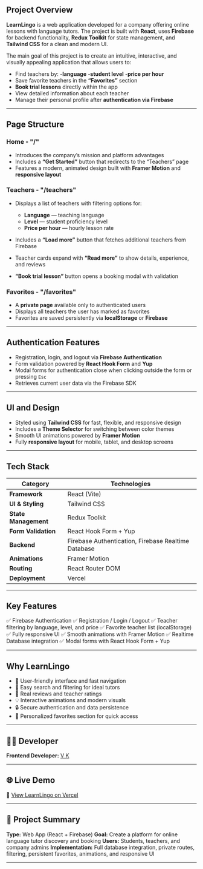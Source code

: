 ## **Project Overview**

**LearnLingo** is a web application developed for a company offering online lessons with language tutors.
The project is built with **React**, uses **Firebase** for backend functionality, **Redux Toolkit** for state management, and **Tailwind CSS** for a clean and modern UI.

The main goal of this project is to create an intuitive, interactive, and visually appealing application that allows users to:

- Find teachers by: -**language** -**student level** -**price per hour**
- Save favorite teachers in the **“Favorites”** section
- **Book trial lessons** directly within the app
- View detailed information about each teacher
- Manage their personal profile after **authentication via Firebase**

---

## **Page Structure**

### **Home - "/"**

- Introduces the company’s mission and platform advantages
- Includes a **“Get Started”** button that redirects to the “Teachers” page
- Features a modern, animated design built with **Framer Motion** and **responsive layout**

### **Teachers - "/teachers"**

- Displays a list of teachers with filtering options for:

  - **Language** — teaching language
  - **Level** — student proficiency level
  - **Price per hour** — hourly lesson rate

- Includes a **“Load more”** button that fetches additional teachers from Firebase
- Teacher cards expand with **“Read more”** to show details, experience, and reviews
- **“Book trial lesson”** button opens a booking modal with validation

### **Favorites - "/favorites"**

- A **private page** available only to authenticated users
- Displays all teachers the user has marked as favorites
- Favorites are saved persistently via **localStorage** or **Firebase**

---

## **Authentication Features**

- Registration, login, and logout via **Firebase Authentication**
- Form validation powered by **React Hook Form** and **Yup**
- Modal forms for authentication close when clicking outside the form or pressing `Esc`
- Retrieves current user data via the Firebase SDK

---

## **UI and Design**

- Styled using **Tailwind CSS** for fast, flexible, and responsive design
- Includes a **Theme Selector** for switching between color themes
- Smooth UI animations powered by **Framer Motion**
- Fully **responsive layout** for mobile, tablet, and desktop screens

---

## **Tech Stack**

| Category             | Technologies                                        |
| -------------------- | --------------------------------------------------- |
| **Framework**        | React (Vite)                                        |
| **UI & Styling**     | Tailwind CSS                                        |
| **State Management** | Redux Toolkit                                       |
| **Form Validation**  | React Hook Form + Yup                               |
| **Backend**          | Firebase Authentication, Firebase Realtime Database |
| **Animations**       | Framer Motion                                       |
| **Routing**          | React Router DOM                                    |
| **Deployment**       | Vercel                                              |

---

## **Key Features**

✅ Firebase Authentication
✅ Registration / Login / Logout
✅ Teacher filtering by language, level, and price
✅ Favorite teacher list (localStorage)
✅ Fully responsive UI
✅ Smooth animations with Framer Motion
✅ Realtime Database integration
✅ Modal forms with React Hook Form + Yup

---

## **Why LearnLingo**

- 🎯 User-friendly interface and fast navigation
- 🧭 Easy search and filtering for ideal tutors
- 💬 Real reviews and teacher ratings
- 💡 Interactive animations and modern visuals
- 🔒 Secure authentication and data persistence
- 🖤 Personalized favorites section for quick access

---

## 👩‍💻 **Developer**

**Frontend Developer:** [V K](https://github.com/Filbertik)

---

## 🌐 **Live Demo**

🔗 [View LearnLingo on Vercel](https://project-learnlingo-pet-project.vercel.app/)

---

## 🧾 **Project Summary**

**Type:** Web App (React + Firebase)
**Goal:** Create a platform for online language tutor discovery and booking
**Users:** Students, teachers, and company admins
**Implementation:** Full database integration, private routes, filtering, persistent favorites, animations, and responsive UI

---
